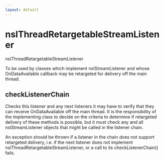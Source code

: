 ```yaml
---
layout: default
---
```


# nsIThreadRetargetableStreamListener #

nsIThreadRetargetableStreamListener

To be used by classes which implement nsIStreamListener and whose
OnDataAvailable callback may be retargeted for delivery off the main thread.


## checkListenerChain ##

Checks this listener and any next listeners it may have to verify that
they can receive OnDataAvailable off the main thread. It is the
responsibility of the implementing class to decide on the criteria to
determine if retargeted delivery of these methods is possible, but it must
check any and all nsIStreamListener objects that might be called in the
listener chain.

An exception should be thrown if a listener in the chain does not
support retargeted delivery, i.e. if the next listener does not implement
nsIThreadRetargetableStreamListener, or a call to its checkListenerChain()
fails.

